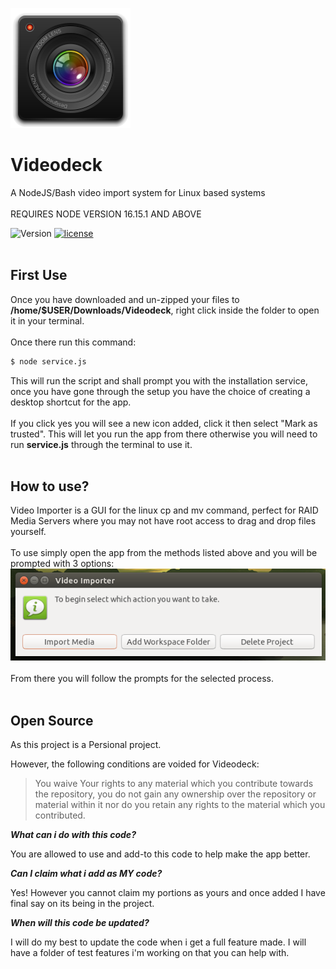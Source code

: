 <img src="accessories-camera.svg" alt="App Icon"></img>

# Videodeck
A NodeJS/Bash video import system for Linux based systems
<br>
<br>
REQUIRES NODE VERSION 16.15.1 AND ABOVE

![Version](https://img.shields.io/badge/version-1.7.0-green.svg?cacheSeconds=2592000&style=for-the-badge)
[![license](https://img.shields.io/badge/license-MIT-orange?style=for-the-badge)](https://opensource.org/licenses/MIT) 
<br>
<br>
## First Use
Once you have downloaded and un-zipped your files to <b>/home/$USER/Downloads/Videodeck</b>, right click inside the folder to open it in your terminal.
<br>
<br>
Once there run this command:
```bash
$ node service.js
```
This will run the script and shall prompt you with the installation service, once you have gone through the setup you have the choice of creating a desktop shortcut for the app.
<br>
<br>
If you click yes you will see a new icon added, click it then select "Mark as trusted". This will let you run the app from there otherwise you will need to run <b>service.js</b> through the terminal to use it.
<br>
<br>
## How to use?
Video Importer is a GUI for the linux cp and mv command, perfect for RAID Media Servers where you may not have root access to drag and drop files yourself.
<br>
<br>
To use simply open the app from the methods listed above and you will be prompted with 3 options:
<img src="assets/3options.png" alt="3 options"></img>
<br>
<br>
From there you will follow the prompts for the selected process.
<br>
<br>
## Open Source

As this project is a Persional project.

However, the following conditions are voided for Videodeck:
> You waive Your rights to any material which you contribute towards the repository, you do not gain any ownership over the repository or material within it nor do you retain any rights to the material which you contributed.

***What can i do with this code?***

You are allowed to use and add-to this code to help make the app better.

***Can I claim what i add as MY code?***

Yes! However you cannot claim my portions as yours and once added I have final say on its being in the project.

***When will this code be updated?***

I will do my best to update the code when i get a full feature made. I will have a folder of test features i'm working on that you can help with.

